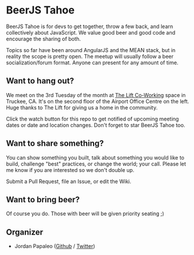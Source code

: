 BeerJS Tahoe
============

BeerJS Tahoe is for devs to get together, throw a few back, and learn collectively about JavaScript. We value good beer and good code and encourage the sharing of both.

Topics so far have been around AngularJS and the MEAN stack, but in reality the scope is pretty open. The meetup will usually follow a beer socialization/forum format. Anyone can present for any amount of time.


Want to hang out?
-------------

We meet on the 3rd Tuesday of the month at <a target="_blank" href="https://www.google.com/maps/search/12242+Business+Park+Dr,+Truckee,+CA+96161/@39.316106,-120.148205,17z/data=!3m1!4b1">The Lift Co-Working</a> space in Truckee, CA. It's on the second floor of the Airport Office Centre on the left. Huge thanks to The Lift for giving us a home in the community.

Click the watch button for this repo to get notified of upcoming meeting dates or date and location changes.  Don't forget to star BeerJS Tahoe too.


Want to share something?
-------------

You can show something you built, talk about something you would like to build, challenge "best" practices, or change the world; your call. Please let me know if you are interested so we don't double up.

Submit a Pull Request, file an Issue, or edit the Wiki.


Want to bring beer?
-------------

Of course you do.  Those with beer will be given priority seating ;)


Organizer
-------

* Jordan Papaleo ([Github](https://github.com/breck421) / [Twitter](https://twitter.com/jordanpapaleo))
